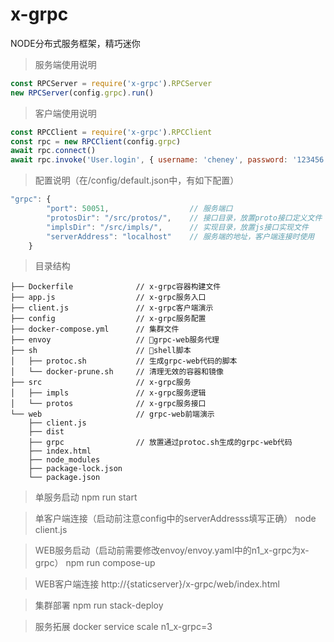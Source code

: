 # x-grpc
NODE分布式服务框架，精巧迷你

>服务端使用说明
```javascript
const RPCServer = require('x-grpc').RPCServer
new RPCServer(config.grpc).run()
```

>客户端使用说明
```javascript
const RPCClient = require('x-grpc').RPCClient
const rpc = new RPCClient(config.grpc)
await rpc.connect()
await rpc.invoke('User.login', { username: 'cheney', password: '123456' })
```

>配置说明（在/config/default.json中，有如下配置）
```javascript
"grpc": {
        "port": 50051,                  // 服务端口
        "protosDir": "/src/protos/",    // 接口目录，放置proto接口定义文件
        "implsDir": "/src/impls/",      // 实现目录，放置js接口实现文件
        "serverAddress": "localhost"    // 服务端的地址，客户端连接时使用
    }
```

>目录结构
```
├── Dockerfile              // x-grpc容器构建文件
├── app.js                  // x-grpc服务入口
├── client.js               // x-grpc客户端演示
├── config                  // x-grpc服务配置
├── docker-compose.yml      // 集群文件
├── envoy                   // grpc-web服务代理
├── sh                      // shell脚本
│   ├── protoc.sh           // 生成grpc-web代码的脚本
│   └── docker-prune.sh     // 清理无效的容器和镜像
├── src                     // x-grpc服务
│   ├── impls               // x-grpc服务逻辑
│   └── protos              // x-grpc服务接口
└── web                     // grpc-web前端演示
    ├── client.js
    ├── dist
    ├── grpc                // 放置通过protoc.sh生成的grpc-web代码
    ├── index.html
    ├── node_modules
    ├── package-lock.json
    └── package.json
```

>单服务启动
npm run start

>单客户端连接（启动前注意config中的serverAddresss填写正确）
node client.js

>WEB服务启动（启动前需要修改envoy/envoy.yaml中的n1_x-grpc为x-grpc）
npm run compose-up

>WEB客户端连接
http://{staticserver}/x-grpc/web/index.html

>集群部署
npm run stack-deploy

>服务拓展
docker service scale n1_x-grpc=3
